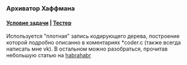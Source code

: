 ### Архиватор Хаффмана

#### [Условие задачи](https://sites.google.com/site/pathofdeveloper/zadaci-vtorogo-semestra/haffman) | [Тестер](https://sites.google.com/site/pathofdeveloper/zadaci-vtorogo-semestra/haffman/test_huffman.zip?attredirects=0&d=1)

Используется "плотная" запись кодирующего дерева, построение которой подробно описанно в коментариях *coder.c (также всегда написать мне vk). В остальном можно разобраться, прочитав небольшую статью на [habrahabr](https://habrahabr.ru/post/144200/)
